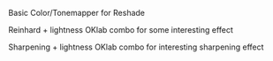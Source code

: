 Basic Color/Tonemapper for Reshade

Reinhard + lightness OKlab combo for some interesting effect

Sharpening + lightness OKlab combo for interesting sharpening effect

